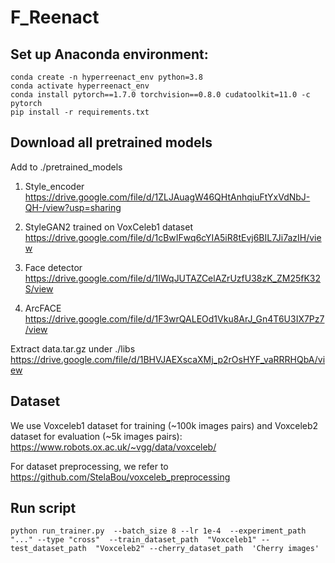 # F_Reenact
## Set up Anaconda environment:

```
conda create -n hyperreenact_env python=3.8
conda activate hyperreenact_env
conda install pytorch==1.7.0 torchvision==0.8.0 cudatoolkit=11.0 -c pytorch
pip install -r requirements.txt
```

## Download all pretrained models
Add to ./pretrained_models

1) Style_encoder 
https://drive.google.com/file/d/1ZLJAuagW46QHtAnhqiuFtYxVdNbJ-QH-/view?usp=sharing

2) StyleGAN2 trained on VoxCeleb1 dataset 
https://drive.google.com/file/d/1cBwIFwq6cYIA5iR8tEvj6BIL7Ji7azIH/view

3) Face detector 
https://drive.google.com/file/d/1IWqJUTAZCelAZrUzfU38zK_ZM25fK32S/view

4) ArcFACE 
https://drive.google.com/file/d/1F3wrQALEOd1Vku8ArJ_Gn4T6U3IX7Pz7/view

Extract data.tar.gz under  ./libs 
https://drive.google.com/file/d/1BHVJAEXscaXMj_p2rOsHYF_vaRRRHQbA/view

## Dataset
We use Voxceleb1 dataset for training (~100k images pairs) and Voxceleb2 dataset for evaluation (~5k images pairs):
https://www.robots.ox.ac.uk/~vgg/data/voxceleb/

For dataset preprocessing, we refer to 
https://github.com/StelaBou/voxceleb_preprocessing 


## Run script
```
python run_trainer.py  --batch_size 8 --lr 1e-4  --experiment_path "..." --type "cross"  --train_dataset_path  "Voxceleb1" --test_dataset_path  "Voxceleb2" --cherry_dataset_path  'Cherry images' 
```
